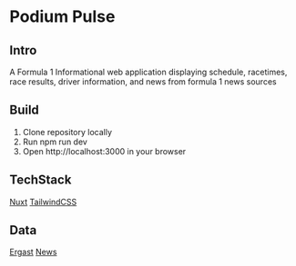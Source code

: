 # Podium Pulse

## Intro

A Formula 1 Informational web application displaying schedule, racetimes, race results, driver information, and news from formula 1 news sources

## Build

1. Clone repository locally
2. Run npm run dev
3. Open http://localhost:3000 in your browser

## TechStack

[Nuxt](https://nuxt.com/)
[TailwindCSS](https://tailwindcss.com/)

## Data

[Ergast](https://ergast.com/mrd/)
[News](https://newsapi.org/)
